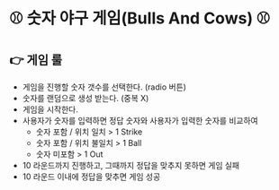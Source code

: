 # ⚾ 숫자 야구 게임(Bulls And Cows) ⚾

## 👉 게임 룰
- 게임을 진행할 숫자 갯수를 선택한다. (radio 버튼)
- 숫자를 랜덤으로 생성 받는다. (중복 X)
- 게임을 시작한다.
- 사용자가 숫자를 입력하면 정답 숫자와 사용자가 입력한 숫자를 비교하여
    - 숫자 포함 / 위치 일치 > 1 Strike
    - 숫자 포함 / 위치 불일치 > 1 Ball
    - 숫자 미포함 > 1 Out
- 10 라운드까지 진행하고, 그때까지 정답을 맞추지 못하면 게임 실패
- 10 라운드 이내에 정답을 맞추면 게임 성공
